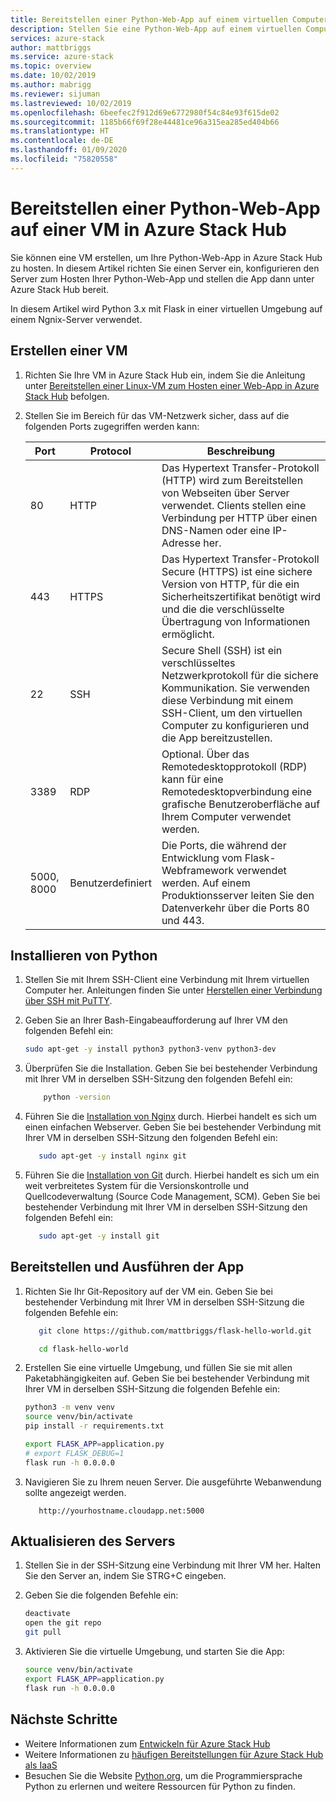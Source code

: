 ```yaml
---
title: Bereitstellen einer Python-Web-App auf einem virtuellen Computer in Azure Stack Hub | Microsoft-Dokumentation
description: Stellen Sie eine Python-Web-App auf einem virtuellen Computer in Azure Stack Hub bereit.
services: azure-stack
author: mattbriggs
ms.service: azure-stack
ms.topic: overview
ms.date: 10/02/2019
ms.author: mabrigg
ms.reviewer: sijuman
ms.lastreviewed: 10/02/2019
ms.openlocfilehash: 6beefec2f912d69e6772980f54c84e93f615de02
ms.sourcegitcommit: 1185b66f69f28e44481ce96a315ea285ed404b66
ms.translationtype: HT
ms.contentlocale: de-DE
ms.lasthandoff: 01/09/2020
ms.locfileid: "75820558"
---
```

# <a name="deploy-a-python-web-app-to-a-vm-in-azure-stack-hub"></a>Bereitstellen einer Python-Web-App auf einer VM in Azure Stack Hub

Sie können eine VM erstellen, um Ihre Python-Web-App in Azure Stack Hub zu hosten. In diesem Artikel richten Sie einen Server ein, konfigurieren den Server zum Hosten Ihrer Python-Web-App und stellen die App dann unter Azure Stack Hub bereit.

In diesem Artikel wird Python 3.x mit Flask in einer virtuellen Umgebung auf einem Ngnix-Server verwendet.

## <a name="create-a-vm"></a>Erstellen einer VM

1. Richten Sie Ihre VM in Azure Stack Hub ein, indem Sie die Anleitung unter [Bereitstellen einer Linux-VM zum Hosten einer Web-App in Azure Stack Hub](azure-stack-dev-start-howto-deploy-linux.md) befolgen.

2. Stellen Sie im Bereich für das VM-Netzwerk sicher, dass auf die folgenden Ports zugegriffen werden kann:

    | Port | Protocol | Beschreibung |
    | --- | --- | --- |
    | 80 | HTTP | Das Hypertext Transfer-Protokoll (HTTP) wird zum Bereitstellen von Webseiten über Server verwendet. Clients stellen eine Verbindung per HTTP über einen DNS-Namen oder eine IP-Adresse her. |
    | 443 | HTTPS | Das Hypertext Transfer-Protokoll Secure (HTTPS) ist eine sichere Version von HTTP, für die ein Sicherheitszertifikat benötigt wird und die die verschlüsselte Übertragung von Informationen ermöglicht. |
    | 22 | SSH | Secure Shell (SSH) ist ein verschlüsseltes Netzwerkprotokoll für die sichere Kommunikation. Sie verwenden diese Verbindung mit einem SSH-Client, um den virtuellen Computer zu konfigurieren und die App bereitzustellen. |
    | 3389 | RDP | Optional. Über das Remotedesktopprotokoll (RDP) kann für eine Remotedesktopverbindung eine grafische Benutzeroberfläche auf Ihrem Computer verwendet werden.   |
    | 5000, 8000 | Benutzerdefiniert | Die Ports, die während der Entwicklung vom Flask-Webframework verwendet werden. Auf einem Produktionsserver leiten Sie den Datenverkehr über die Ports 80 und 443. |

## <a name="install-python"></a>Installieren von Python

1. Stellen Sie mit Ihrem SSH-Client eine Verbindung mit Ihrem virtuellen Computer her. Anleitungen finden Sie unter [Herstellen einer Verbindung über SSH mit PuTTY](azure-stack-dev-start-howto-ssh-public-key.md#connect-with-ssh-by-using-putty).
2. Geben Sie an Ihrer Bash-Eingabeaufforderung auf Ihrer VM den folgenden Befehl ein:

    ```bash  
    sudo apt-get -y install python3 python3-venv python3-dev
    ```

3. Überprüfen Sie die Installation. Geben Sie bei bestehender Verbindung mit Ihrer VM in derselben SSH-Sitzung den folgenden Befehl ein:

    ```bash  
        python -version
    ```

3. Führen Sie die [Installation von Nginx](https://www.nginx.com/resources/wiki/) durch. Hierbei handelt es sich um einen einfachen Webserver. Geben Sie bei bestehender Verbindung mit Ihrer VM in derselben SSH-Sitzung den folgenden Befehl ein:

    ```bash  
       sudo apt-get -y install nginx git
    ```

4. Führen Sie die [Installation von Git](https://git-scm.com) durch. Hierbei handelt es sich um ein weit verbreitetes System für die Versionskontrolle und Quellcodeverwaltung (Source Code Management, SCM). Geben Sie bei bestehender Verbindung mit Ihrer VM in derselben SSH-Sitzung den folgenden Befehl ein:

    ```bash  
       sudo apt-get -y install git
    ```

## <a name="deploy-and-run-the-app"></a>Bereitstellen und Ausführen der App

1. Richten Sie Ihr Git-Repository auf der VM ein. Geben Sie bei bestehender Verbindung mit Ihrer VM in derselben SSH-Sitzung die folgenden Befehle ein:

    ```bash  
       git clone https://github.com/mattbriggs/flask-hello-world.git
    
       cd flask-hello-world
    ```

2. Erstellen Sie eine virtuelle Umgebung, und füllen Sie sie mit allen Paketabhängigkeiten auf. Geben Sie bei bestehender Verbindung mit Ihrer VM in derselben SSH-Sitzung die folgenden Befehle ein:

    ```bash  
    python3 -m venv venv
    source venv/bin/activate
    pip install -r requirements.txt
    
    export FLASK_APP=application.py
    # export FLASK_DEBUG=1 
    flask run -h 0.0.0.0
    ```

3. Navigieren Sie zu Ihrem neuen Server. Die ausgeführte Webanwendung sollte angezeigt werden.

    ```HTTP  
       http://yourhostname.cloudapp.net:5000
    ```

## <a name="update-your-server"></a>Aktualisieren des Servers

1. Stellen Sie in der SSH-Sitzung eine Verbindung mit Ihrer VM her. Halten Sie den Server an, indem Sie STRG+C eingeben.

2. Geben Sie die folgenden Befehle ein:

    ```bash  
    deactivate
    open the git repo
    git pull
    ```

3. Aktivieren Sie die virtuelle Umgebung, und starten Sie die App:

    ```bash  
    source venv/bin/activate
    export FLASK_APP=application.py
    flask run -h 0.0.0.0
    ```

## <a name="next-steps"></a>Nächste Schritte

- Weitere Informationen zum [Entwickeln für Azure Stack Hub](azure-stack-dev-start.md)
- Weitere Informationen zu [häufigen Bereitstellungen für Azure Stack Hub als IaaS](azure-stack-dev-start-deploy-app.md)
- Besuchen Sie die Website [Python.org](https://www.python.org), um die Programmiersprache Python zu erlernen und weitere Ressourcen für Python zu finden.
